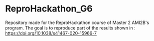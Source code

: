 # ReproHackathon_G6
Repository made for the ReproHackathon course of Master 2 AMI2B's program. The goal is to reproduce part of the results shown in : https://doi.org/10.1038/s41467-020-15966-7
